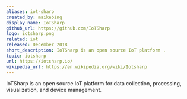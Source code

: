 ```yaml
---
aliases: iot-sharp
created_by: maikebing
display_name: IoTSharp
github_url: https://github.com/IoTSharp
logo: iotsharp.png
related: iot 
released: December 2018
short_description: IoTSharp is an open source IoT platform .
topic: iotsharp
url: https://iotsharp.io/
wikipedia_url: https://en.wikipedia.org/wiki/Iotsharp
---
```

IoTSharp is an open source IoT platform for data collection, processing, visualization, and device management.
